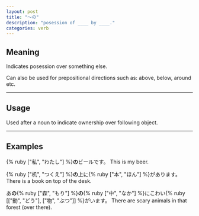 ```yaml
---
layout: post
title: "〜の"
description: "posession of ____ by ____."
categories: verb
---
```


## Meaning

Indicates posession over something else.

Can also be used for prepositional directions such as: above, below, around etc.

---

## Usage

Used after a noun to indicate ownership over following object.

---

## Examples

{% ruby ["私", "わたし"] %}**の**ビールです。
This is my beer.

{% ruby ["机", "つくえ"] %}**の**上に{% ruby ["本", "ほん"] %}があります。
There is a book on top of the desk.

あ**の**{% ruby ["森", "もり"] %}**の**{% ruby ["中", "なか"] %}にこわい{% ruby [["動", "どう"], ["物", "ぶつ"]] %}がいます。
There are scary animals in that forest (over there).
